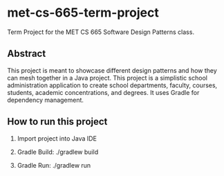 # met-cs-665-term-project
Term Project for the MET CS 665 Software Design Patterns class.

## Abstract 

This project is meant to showcase different design patterns and how they can mesh together in a Java project.  This project is a simplistic school administration application to create school departments, faculty, courses, students, academic concentrations, and degrees.  It uses Gradle for dependency management.

## How to run this project

1. Import project into Java IDE

2. Gradle Build: ./gradlew build

3. Gradle Run: ./gradlew run
